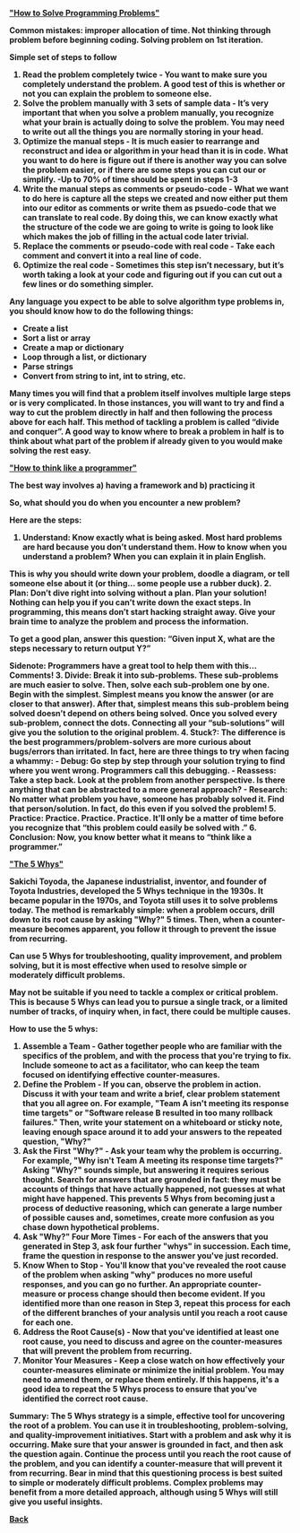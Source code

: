 <b><a href = "https://simpleprogrammer.com/solving-problems-breaking-it-down/">"How to Solve Programming Problems"</a>

Common mistakes: improper allocation of time. Not thinking through problem before beginning coding. Solving problem on 1st iteration.

Simple set of steps to follow

1. Read the problem completely twice - You want to make sure you completely understand the problem. A good test of this is whether or not you can explain the problem to someone else.
2. Solve the problem manually with 3 sets of sample data - It’s very important that when you solve a problem manually, you recognize what your brain is actually doing to solve the problem. You may need to write out all the things you are normally storing in your head.
3. Optimize the manual steps - It is much easier to rearrange and reconstruct and idea or algorithm in your head than it is in code. What you want to do here is figure out if there is another way you can solve the problem easier, or if there are some steps you can cut our or simplify.
    -Up to 70% of time should be spent in steps 1-3
4. Write the manual steps as comments or pseudo-code - What we want to do here is capture all the steps we created and now either put them into our editor as comments or write them as psuedo-code that we can translate to real code. By doing this, we can know exactly what the structure of the code we are going to write is going to look like which makes the job of filling in the actual code later trivial.
5. Replace the comments or pseudo-code with real code - Take each comment and convert it into a real line of code.
6. Optimize the real code - Sometimes this step isn’t necessary, but it’s worth taking a look at your code and figuring out if you can cut out a few lines or do something simpler.

Any language you expect to be able to solve algorithm type problems in, you should know how to do the following things:

- Create a list
- Sort a list or array
- Create a map or dictionary
- Loop through a list, or dictionary
- Parse strings
- Convert from string to int, int to string, etc.

Many times you will find that a problem itself involves multiple large steps or is very complicated. In those instances, you will want to try and find a way to cut the problem directly in half and then following the process above for each half. This method of tackling a problem is called “divide and conquer”. A good way to know where to break a problem in half is to think about what part of the problem if already given to you would make solving the rest easy.

<b><a href = "https://www.freecodecamp.org/news/how-to-think-like-a-programmer-lessons-in-problem-solving-d1d8bf1de7d2/">"How to think like a programmer"</a>

The best way involves a) having a framework and b) practicing it

So, what should you do when you encounter a new problem?

Here are the steps:

1. Understand: Know exactly what is being asked. Most hard problems are hard because you don’t understand them. How to know when you understand a problem? When you can explain it in plain English.

This is why you should write down your problem, doodle a diagram, or tell someone else about it (or thing… some people use a rubber duck).
2. Plan: Don’t dive right into solving without a plan. Plan your solution! Nothing can help you if you can’t write down the exact steps. In programming, this means don’t start hacking straight away. Give your brain time to analyze the problem and process the information.

To get a good plan, answer this question: “Given input X, what are the steps necessary to return output Y?”

Sidenote: Programmers have a great tool to help them with this… Comments!
3. Divide: Break it into sub-problems. These sub-problems are much easier to solve. Then, solve each sub-problem one by one. Begin with the simplest. Simplest means you know the answer (or are closer to that answer). After that, simplest means this sub-problem being solved doesn’t depend on others being solved. Once you solved every sub-problem, connect the dots. Connecting all your “sub-solutions” will give you the solution to the original problem.
4. Stuck?: The difference is the best programmers/problem-solvers are more curious about bugs/errors than irritated. In fact, here are three things to try when facing a whammy:
    - Debug: Go step by step through your solution trying to find where you went wrong. Programmers call this debugging.
    - Reassess: Take a step back. Look at the problem from another perspective. Is there anything that can be abstracted to a more general approach?
    - Research: No matter what problem you have, someone has probably solved it. Find that person/solution. In fact, do this even if you solved the problem!
5. Practice: Practice. Practice. Practice. It’ll only be a matter of time before you recognize that “this problem could easily be solved with <insert concept here>.”
6. Conclusion: Now, you know better what it means to “think like a programmer.”

<b><a href = "https://www.mindtools.com/pages/article/newTMC_5W.htm">"The 5 Whys"</a>

Sakichi Toyoda, the Japanese industrialist, inventor, and founder of Toyota Industries, developed the 5 Whys technique in the 1930s. It became popular in the 1970s, and Toyota still uses it to solve problems today. The method is remarkably simple: when a problem occurs, drill down to its root cause by asking "Why?" 5 times. Then, when a counter-measure becomes apparent, you follow it through to prevent the issue from recurring.

Can use 5 Whys for troubleshooting, quality improvement, and problem solving, but it is most effective when used to resolve simple or moderately difficult problems.

May not be suitable if you need to tackle a complex or critical problem. This is because 5 Whys can lead you to pursue a single track, or a limited number of tracks, of inquiry when, in fact, there could be multiple causes.

How to use the 5 whys:

1. Assemble a Team - Gather together people who are familiar with the specifics of the problem, and with the process that you're trying to fix. Include someone to act as a facilitator, who can keep the team focused on identifying effective counter-measures.
2. Define the Problem - If you can, observe the problem in action. Discuss it with your team and write a brief, clear problem statement that you all agree on. For example, "Team A isn't meeting its response time targets" or "Software release B resulted in too many rollback failures." Then, write your statement on a whiteboard or sticky note, leaving enough space around it to add your answers to the repeated question, "Why?"
3. Ask the First "Why?" - Ask your team why the problem is occurring. For example, "Why isn't Team A meeting its response time targets?" Asking "Why?" sounds simple, but answering it requires serious thought. Search for answers that are grounded in fact: they must be accounts of things that have actually happened, not guesses at what might have happened. This prevents 5 Whys from becoming just a process of deductive reasoning, which can generate a large number of possible causes and, sometimes, create more confusion as you chase down hypothetical problems.
4. Ask "Why?" Four More Times - For each of the answers that you generated in Step 3, ask four further "whys" in succession. Each time, frame the question in response to the answer you've just recorded.
5. Know When to Stop - You'll know that you've revealed the root cause of the problem when asking "why" produces no more useful responses, and you can go no further. An appropriate counter-measure or process change should then become evident. If you identified more than one reason in Step 3, repeat this process for each of the different branches of your analysis until you reach a root cause for each one.
6. Address the Root Cause(s) - Now that you've identified at least one root cause, you need to discuss and agree on the counter-measures that will prevent the problem from recurring.
7. Monitor Your Measures - Keep a close watch on how effectively your counter-measures eliminate or minimize the initial problem. You may need to amend them, or replace them entirely. If this happens, it's a good idea to repeat the 5 Whys process to ensure that you've identified the correct root cause.

Summary: The 5 Whys strategy is a simple, effective tool for uncovering the root of a problem. You can use it in troubleshooting, problem-solving, and quality-improvement initiatives. Start with a problem and ask why it is occurring. Make sure that your answer is grounded in fact, and then ask the question again. Continue the process until you reach the root cause of the problem, and you can identify a counter-measure that will prevent it from recurring. Bear in mind that this questioning process is best suited to simple or moderately difficult problems. Complex problems may benefit from a more detailed approach, although using 5 Whys will still give you useful insights.

<a href = "https://github.com/scottie-l/reading-notes/tree/main/reading-notes-401">Back</a>
